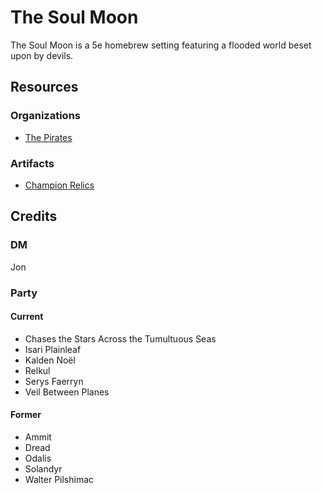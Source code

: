 # The Soul Moon

The Soul Moon is a 5e homebrew setting featuring a flooded world beset upon by devils.

## Resources

### Organizations

- [The Pirates](organizations/pirates.md)

### Artifacts

- [Champion Relics](artifacts/champion-relics.md)

## Credits

### DM

Jon

### Party

#### Current

- Chases the Stars Across the Tumultuous Seas
- Isari Plainleaf
- Kalden Noël
- Relkul
- Serys Faerryn
- Veil Between Planes

#### Former

- Ammit
- Dread
- Odalis
- Solandyr
- Walter Pilshimac
